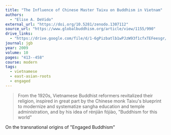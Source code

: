 ```yaml
---
title: "The Influence of Chinese Master Taixu on Buddhism in Vietnam"
authors:
  - "Elise A. DeVido"
external_url: "https://doi.org/10.5281/zenodo.1307112"
source_url: "https://www.globalbuddhism.org/article/view/1155/990"
drive_links:
  - "https://drive.google.com/file/d/1-6gPizbatlb1wPJzW93f1cfxTEFeesgr/view?usp=drivesdk"
journal: jgb
year: 2009
volume: 10
pages: "413--458"
course: modern
tags:
  - vietnamese
  - east-asian-roots
  - engaged
---
```


> From the 1920s, Vietnamese Buddhist reformers revitalized their religion, inspired in great part by the Chinese monk Taixu's blueprint to modernize and systematize sangha education and temple administration, and by his idea of rénjiān fójiào, "Buddhism for this world"

On the transnational origins of "Engaged Buddhism"
